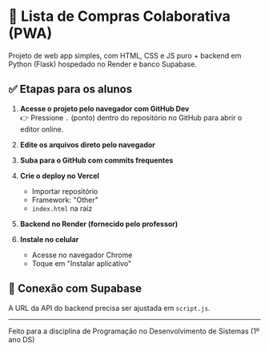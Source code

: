 # 🛒 Lista de Compras Colaborativa (PWA)

Projeto de web app simples, com HTML, CSS e JS puro + backend em Python (Flask) hospedado no Render e banco Supabase.

## ✅ Etapas para os alunos

1. **Acesse o projeto pelo navegador com GitHub Dev**  
   👉 Pressione `.` (ponto) dentro do repositório no GitHub para abrir o editor online.

2. **Edite os arquivos direto pelo navegador**

3. **Suba para o GitHub com commits frequentes**

4. **Crie o deploy no Vercel**
   - Importar repositório
   - Framework: "Other"
   - `index.html` na raiz

5. **Backend no Render (fornecido pelo professor)**

6. **Instale no celular**
   - Acesse no navegador Chrome
   - Toque em "Instalar aplicativo"

## 🔐 Conexão com Supabase
A URL da API do backend precisa ser ajustada em `script.js`.

---
Feito para a disciplina de Programação no Desenvolvimento de Sistemas (1º ano DS)

